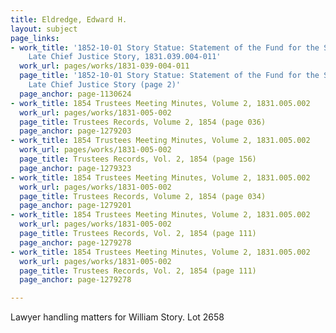 ```yaml
---
title: Eldredge, Edward H.
layout: subject
page_links:
- work_title: '1852-10-01 Story Statue: Statement of the Fund for the Statue of the
    Late Chief Justice Story, 1831.039.004-011'
  work_url: pages/works/1831-039-004-011
  page_title: '1852-10-01 Story Statue: Statement of the Fund for the Statue of the
    Late Chief Justice Story (page 2)'
  page_anchor: page-1130624
- work_title: 1854 Trustees Meeting Minutes, Volume 2, 1831.005.002
  work_url: pages/works/1831-005-002
  page_title: Trustees Records, Volume 2, 1854 (page 036)
  page_anchor: page-1279203
- work_title: 1854 Trustees Meeting Minutes, Volume 2, 1831.005.002
  work_url: pages/works/1831-005-002
  page_title: Trustees Records, Vol. 2, 1854 (page 156)
  page_anchor: page-1279323
- work_title: 1854 Trustees Meeting Minutes, Volume 2, 1831.005.002
  work_url: pages/works/1831-005-002
  page_title: Trustees Records, Volume 2, 1854 (page 034)
  page_anchor: page-1279201
- work_title: 1854 Trustees Meeting Minutes, Volume 2, 1831.005.002
  work_url: pages/works/1831-005-002
  page_title: Trustees Records, Vol. 2, 1854 (page 111)
  page_anchor: page-1279278
- work_title: 1854 Trustees Meeting Minutes, Volume 2, 1831.005.002
  work_url: pages/works/1831-005-002
  page_title: Trustees Records, Vol. 2, 1854 (page 111)
  page_anchor: page-1279278

---
```

<p>Lawyer handling matters for William Story. Lot 2658</p>